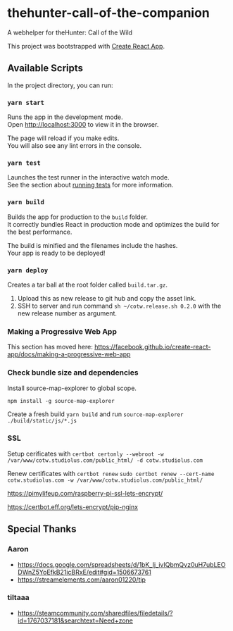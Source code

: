 # thehunter-call-of-the-companion

A webhelper for theHunter: Call of the Wild

This project was bootstrapped with [Create React App](https://github.com/facebook/create-react-app).

## Available Scripts

In the project directory, you can run:

### `yarn start`

Runs the app in the development mode.<br />
Open [http://localhost:3000](http://localhost:3000) to view it in the browser.

The page will reload if you make edits.<br />
You will also see any lint errors in the console.

### `yarn test`

Launches the test runner in the interactive watch mode.<br />
See the section about [running tests](https://facebook.github.io/create-react-app/docs/running-tests) for more information.

### `yarn build`

Builds the app for production to the `build` folder.<br />
It correctly bundles React in production mode and optimizes the build for the best performance.

The build is minified and the filenames include the hashes.<br />
Your app is ready to be deployed!

### `yarn deploy`

Creates a tar ball at the root folder called `build.tar.gz`.

1. Upload this as new release to git hub and copy the asset link.
2. SSH to server and run command `sh ~/cotw.release.sh 0.2.0` with the new release number as argument.

### Making a Progressive Web App

This section has moved here: https://facebook.github.io/create-react-app/docs/making-a-progressive-web-app

### Check bundle size and dependencies

Install source-map-explorer to global scope.

`npm install -g source-map-explorer`

Create a fresh build `yarn build` and run `source-map-explorer ./build/static/js/*.js`

### SSL

Setup cerificates with `certbot certonly --webroot -w /var/www/cotw.studiolus.com/public_html/ -d cotw.studiolus.com`

Renew certificates with `certbot renew` `sudo certbot renew --cert-name cotw.studiolus.com -w /var/www/cotw.studiolus.com/public_html/`

https://pimylifeup.com/raspberry-pi-ssl-lets-encrypt/

https://certbot.eff.org/lets-encrypt/pip-nginx

## Special Thanks

### Aaron

- https://docs.google.com/spreadsheets/d/1bK_Ij_ivIQbmQvz0uH7ubLEODWnZ5YoEfkB21icBRxE/edit#gid=1506673761
- https://streamelements.com/aaron01220/tip

### tiltaaa

- https://steamcommunity.com/sharedfiles/filedetails/?id=1767037181&searchtext=Need+zone

